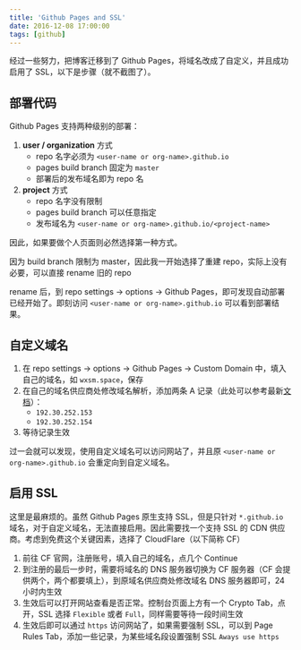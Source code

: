 ```yaml
---
title: 'Github Pages and SSL'
date: 2016-12-08 17:00:00
tags: [github]
---
```


经过一些努力，把博客迁移到了 Github Pages，将域名改成了自定义，并且成功启用了 SSL，以下是步骤（就不截图了）。

<!-- more -->

## 部署代码

Github Pages 支持两种级别的部署：

1. **user / organization** 方式
    * repo 名字必须为 `<user-name or org-name>.github.io`
    * pages build branch 固定为 `master`
    * 部署后的发布域名即为 repo 名
2. **project** 方式
    * repo 名字没有限制
    * pages build branch 可以任意指定
    * 发布域名为 `<user-name or org-name>.github.io/<project-name>`

因此，如果要做个人页面则必然选择第一种方式。

因为 build branch 限制为 master，因此我一开始选择了重建 repo，实际上没有必要，可以直接 rename 旧的 repo

rename 后，到 repo settings -> options -> Github Pages，即可发现自动部署已经开始了。即刻访问 `<user-name or org-name>.github.io` 可以看到部署结果。

## 自定义域名

1. 在 repo settings -> options -> Github Pages -> Custom Domain 中，填入自己的域名，如 `wxsm.space`，保存
2. 在自己的域名供应商处修改域名解析，添加两条 A 记录（此处可以参考最新[文档](https://help.github.com/articles/setting-up-an-apex-domain/)）：
    * `192.30.252.153`
    * `192.30.252.154`
3. 等待记录生效
    
过一会就可以发现，使用自定义域名可以访问网站了，并且原 `<user-name or org-name>.github.io` 会重定向到自定义域名。

## 启用 SSL

这里是最麻烦的。虽然 Github Pages 原生支持 SSL，但是只针对 `*.github.io` 域名，对于自定义域名，无法直接启用。因此需要找一个支持 SSL 的 CDN 供应商。考虑到免费这个关键因素，选择了 CloudFlare（以下简称 CF）

1. 前往 CF 官网，注册账号，填入自己的域名，点几个 Continue
2. 到注册的最后一步时，需要将域名的 DNS 服务器切换为 CF 服务器（CF 会提供两个，两个都要填上），到原域名供应商处修改域名 DNS 服务器即可，24 小时内生效
3. 生效后可以打开网站查看是否正常。控制台页面上方有一个 Crypto Tab，点开，SSL 选择 `Flexible` 或者 `Full`，同样需要等待一段时间生效
4. 生效后即可以通过 `https` 访问网站了，如果需要强制 SSL，可以到 Page Rules Tab，添加一些记录，为某些域名段设置强制 SSL `Aways use https`

